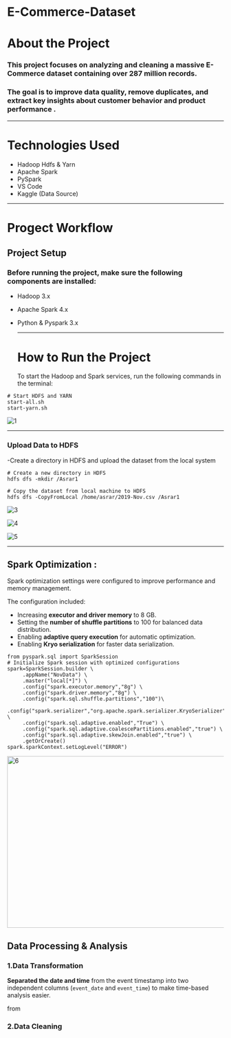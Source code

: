 # E-Commerce-Dataset
# About the Project
 ### This project focuses on analyzing and cleaning a massive E-Commerce dataset containing over 287 million records.
  ### The goal is to improve data quality, remove duplicates, and extract key insights about customer behavior and product performance . 
---
# Technologies Used 
- Hadoop Hdfs & Yarn
- Apache Spark
- PySpark
- VS Code
- Kaggle (Data Source)
---
# Progect Workflow

## Project Setup
### Before running the project, make sure the following components are installed:
- Hadoop 3.x
- Apache Spark 4.x
- Python & Pyspark 3.x

  ---
   # How to Run the Project
  To start the Hadoop and Spark services, run the following commands in the terminal:

``` 
# Start HDFS and YARN
start-all.sh
start-yarn.sh
```
![1](https://github.com/user-attachments/assets/4632fe58-d9e4-476d-b6d5-91f5106e9c4e)

----
### Upload Data to HDFS

  -Create a directory in HDFS and upload the dataset from the local system 
 ```
# Create a new directory in HDFS
hdfs dfs -mkdir /Asrar1

# Copy the dataset from local machine to HDFS
hdfs dfs -CopyFromLocal /home/asrar/2019-Nov.csv /Asrar1
``` 
![3](https://github.com/user-attachments/assets/73d06332-9e1e-462a-9c8f-b19657553cf3)

![4](https://github.com/user-attachments/assets/20a275c4-93bf-428e-baf5-eefd94e79f69)

![5](https://github.com/user-attachments/assets/9c727c7b-eb40-4ea6-b651-d012c0b66104)

---

## Spark Optimization :
Spark optimization settings were configured to improve performance and memory management.

The configuration included:
- Increasing **executor and driver memory** to 8 GB.
- Setting the **number of shuffle partitions** to 100 for balanced data distribution.
- Enabling **adaptive query execution** for automatic optimization.
- Enabling **Kryo serialization** for faster data serialization.
```
from pyspark.sql import SparkSession
# Initialize Spark session with optimized configurations
spark=SparkSession.builder \
     .appName("NovData") \
     .master("local[*]") \
     .config("spark.executor.memory","8g") \
     .config("spark.driver.memory","8g") \
     .config("spark.sql.shuffle.partitions","100")\
     .config("spark.serializer","org.apache.spark.serializer.KryoSerializer") \
     .config("spark.sql.adaptive.enabled","True") \
     .config("spark.sql.adaptive.coalescePartitions.enabled","true") \
     .config("spark.sql.adaptive.skewJoin.enabled","true") \
     .getOrCreate()
spark.sparkContext.setLogLevel("ERROR")
```
<img width="1184" height="399" alt="6" src="https://github.com/user-attachments/assets/81a8a255-62e1-4bfc-ab53-c7a3643ddf0a" />


## Data Processing & Analysis
### 1.Data Transformation
**Separated the date and time** from the event timestamp into two independent columns (`event_date` and `event_time`) to make time-based analysis easier.

from
### 2.Data Cleaning

